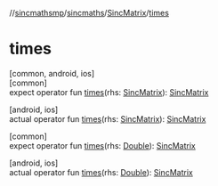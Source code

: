 //[sincmathsmp](../../../index.md)/[sincmaths](../index.md)/[SincMatrix](index.md)/[times](times.md)

# times

[common, android, ios]\
[common]\
expect operator fun [times](times.md)(rhs: [SincMatrix](index.md)): [SincMatrix](index.md)

[android, ios]\
actual operator fun [times](times.md)(rhs: [SincMatrix](index.md)): [SincMatrix](index.md)

[common]\
expect operator fun [times](times.md)(rhs: [Double](https://kotlinlang.org/api/latest/jvm/stdlib/kotlin/-double/index.html)): [SincMatrix](index.md)

[android, ios]\
actual operator fun [times](times.md)(rhs: [Double](https://kotlinlang.org/api/latest/jvm/stdlib/kotlin/-double/index.html)): [SincMatrix](index.md)
